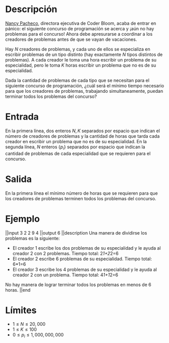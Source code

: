 # Descripción
[Nancy Pacheco](https://www.linkedin.com/in/nancy-pacheco-2b443461/), directora ejecutiva de Coder Bloom, acaba de entrar en pánico: el siguiente concurso de programación se acerca y ¡aún no hay problemas para el concurso! Ahora debe apresurarse a coordinar a los creadores de problemas antes de que se vayan de vacaciones.

Hay $N$ creadores de problemas, y cada uno de ellos se especializa en escribir problemas de un tipo distinto (hay exactamente $N$ tipos distintos de problemas). A cada creador le toma una hora escribir un problema de su especialidad, pero le toma $K$ horas escribir un problema que no es de su especialidad.

Dada la cantidad de problemas de cada tipo que se necesitan para el siguiente concurso de programación, ¿cuál será el mínimo tiempo necesario para que los creadores de problemas, trabajando simultaneamente, puedan terminar todos los problemas del concurso?



# Entrada
En la primera línea, dos enteros $N, K$ separados por espacio que indican el número de creadores de problemas y la cantidad de horas que tarda cada creador en escribir un problema que no es de su especialidad. En la segunda línea, $N$ enteros $\lbrace p_i \rbrace$ separados por espacio que indican la cantidad de problemas de cada especialidad que se requieren para el concurso.

# Salida
En la primera línea el mínimo número de horas que se requieren para que los creadores de problemas terminen todos los problemas del concurso.

# Ejemplo

||input
3 2
2 9 4
||output
6
||description
Una manera de dividirse los problemas es la siguiente:

* El creador 1 escribe los dos problemas de su especialidad y le ayuda al creador 2 con 2 problemas. Tiempo total: 2*1+2*2=6
* El creador 2 escribe 6 problemas de su especialidad. Tiempo total: 6*1=6
* El creador 3 escribe los 4 problemas de su especialidad y le ayuda al creador 2 con un problema. Tiempo total: 4*1+1*2=6

No hay manera de lograr terminar todos los problemas en menos de 6 horas.
||end

# Límites
* $1 \le N \le 20,000$
* $1 \le K \le 100$
* $0 \le p_i \le 1,000,000,000$
